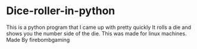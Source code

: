 # Dice-roller-in-python
This is a python program that I came up with pretty quickly It rolls a die and shows you the number side of the die. 
This was made for linux machines.
Made By firebombgaming
